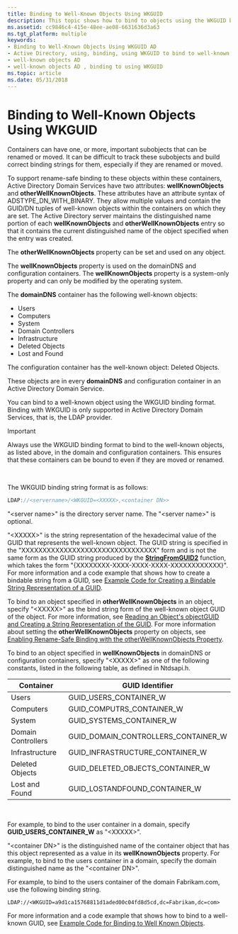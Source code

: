 ```yaml
---
title: Binding to Well-Known Objects Using WKGUID
description: This topic shows how to bind to objects using the WKGUID binding string.
ms.assetid: cc9846c4-415e-48ee-ae08-6631636d3a63
ms.tgt_platform: multiple
keywords:
- Binding to Well-Known Objects Using WKGUID AD
- Active Directory, using, binding, using WKGUID to bind to well-known objects
- well-known objects AD
- well-known objects AD , binding to using WKGUID
ms.topic: article
ms.date: 05/31/2018
---
```


# Binding to Well-Known Objects Using WKGUID

Containers can have one, or more, important subobjects that can be renamed or moved. It can be difficult to track these subobjects and build correct binding strings for them, especially if they are renamed or moved.

To support rename-safe binding to these objects within these containers, Active Directory Domain Services have two attributes: **wellKnownObjects** and **otherWellKnownObjects**. These attributes have an attribute syntax of ADSTYPE\_DN\_WITH\_BINARY. They allow multiple values and contain the GUID/DN tuples of well-known objects within the containers on which they are set. The Active Directory server maintains the distinguished name portion of each **wellKnownObjects** and **otherWellKnownObjects** entry so that it contains the current distinguished name of the object specified when the entry was created.

The **otherWellKnownObjects** property can be set and used on any object.

The **wellKnownObjects** property is used on the domainDNS and configuration containers. The **wellKnownObjects** property is a system-only property and can only be modified by the operating system.

The **domainDNS** container has the following well-known objects:

-   Users
-   Computers
-   System
-   Domain Controllers
-   Infrastructure
-   Deleted Objects
-   Lost and Found

The configuration container has the well-known object: Deleted Objects.

These objects are in every **domainDNS** and configuration container in an Active Directory Domain Service.

You can bind to a well-known object using the WKGUID binding format. Binding with WKGUID is only supported in Active Directory Domain Services, that is, the LDAP provider.

> [!IMPORTANT]
> Always use the WKGUID binding format to bind to the well-known objects, as listed above, in the domain and configuration containers. This ensures that these containers can be bound to even if they are moved or renamed.

 

The WKGUID binding string format is as follows:


```C++
LDAP://<servername>/<WKGUID=<XXXXX>,<container DN>>
```



"&lt;server name&gt;" is the directory server name. The "&lt;server name&gt;" is optional.

"&lt;XXXXX&gt;" is the string representation of the hexadecimal value of the GUID that represents the well-known object. The GUID string is specified in the "XXXXXXXXXXXXXXXXXXXXXXXXXXXXXXXX" form and is not the same form as the GUID string produced by the [**StringFromGUID2**](https://msdn.microsoft.com/library/ms683893(v=VS.85).aspx) function, which takes the form "{XXXXXXXX-XXXX-XXXX-XXXX-XXXXXXXXXXXX}". For more information and a code example that shows how to create a bindable string from a GUID, see [Example Code for Creating a Bindable String Representation of a GUID](example-code-for-creating-a-bindable-string-representation-of-a-guid.md).

To bind to an object specified in **otherWellKnownObjects** in an object, specify "&lt;XXXXX&gt;" as the bind string form of the well-known object GUID of the object. For more information, see [Reading an Object's objectGUID and Creating a String Representation of the GUID](reading-an-objectampaposs-objectguid-and-creating-a-string-representation-of-the-guid.md). For more information about setting the **otherWellKnownObjects** property on objects, see [Enabling Rename-Safe Binding with the otherWellKnownObjects Property](enabling-rename-safe-binding-with-the-otherwellknownobjects-property.md).

To bind to an object specified in **wellKnownObjects** in domainDNS or configuration containers, specify "&lt;XXXXX&gt;" as one of the following constants, listed in the following table, as defined in Ntdsapi.h.



| Container          | GUID Identifier                         |
|--------------------|-----------------------------------------|
| Users              | GUID\_USERS\_CONTAINER\_W               |
| Computers          | GUID\_COMPUTRS\_CONTAINER\_W            |
| System             | GUID\_SYSTEMS\_CONTAINER\_W             |
| Domain Controllers | GUID\_DOMAIN\_CONTROLLERS\_CONTAINER\_W |
| Infrastructure     | GUID\_INFRASTRUCTURE\_CONTAINER\_W      |
| Deleted Objects    | GUID\_DELETED\_OBJECTS\_CONTAINER\_W    |
| Lost and Found     | GUID\_LOSTANDFOUND\_CONTAINER\_W        |



 

For example, to bind to the user container in a domain, specify **GUID\_USERS\_CONTAINER\_W** as "&lt;XXXXX&gt;".

"&lt;container DN&gt;" is the distinguished name of the container object that has this object represented as a value in its **wellKnownObjects** property. For example, to bind to the users container in a domain, specify the domain distinguished name as the "&lt;container DN&gt;".

For example, to bind to the users container of the domain Fabrikam.com, use the following binding string.

``` syntax
LDAP://<WKGUID=a9d1ca15768811d1aded00c04fd8d5cd,dc=Fabrikam,dc=com>
```

For more information and a code example that shows how to bind to a well-known GUID, see [Example Code for Binding to Well Known Objects](example-code-for-binding-to-well-known-objects.md).

 

 




